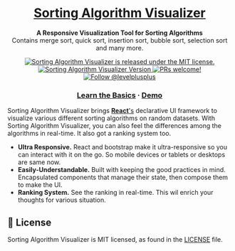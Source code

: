 <h1 align="center">
  <a href="https://tirtharajghosh.github.io/Sorting-Algorithm-Visualizer/">
    Sorting Algorithm Visualizer
  </a>
</h1>

<p align="center">
  <strong>A Responsive Visualization Tool for Sorting Algorithms</strong><br>
  Contains merge sort, quick sort, insertion sort, bubble sort, selection sort and many more.
</p>

<p align="center">
  <a href="https://github.com/tirtharajghosh/Sorting-Algorithm-Visualizer/blob/master/LICENSE">
    <img src="https://img.shields.io/badge/license-MIT-blue.svg" alt="Sorting Algorithm Visualizer is released under the MIT license." />
  </a>
  <a href="https://github.com/tirtharajghosh/Sorting-Algorithm-Visualizer/">
    <img src="https://img.shields.io/github/package-json/v/tirtharajghosh/Sorting-Algorithm-Visualizer" alt="Sorting Algorithm Visualizer Version" />
  </a>
  <a href="https://github.com/tirtharajghosh/Sorting-Algorithm-Visualizer/">
    <img src="https://img.shields.io/badge/PRs-welcome-brightgreen.svg" alt="PRs welcome!" />
  </a>
  <a href="https://twitter.com/intent/follow?screen_name=levelplusplus">
    <img src="https://img.shields.io/twitter/follow/reactnative.svg?label=Follow%20@levelplusplus" alt="Follow @levelplusplus" />
  </a>
</p>

<h3 align="center">
  <a href="https://www.geeksforgeeks.org/sorting-algorithms/">Learn the Basics</a>
  <span> · </span>
  <a href="https://tirtharajghosh.github.io/Sorting-Algorithm-Visualizer/">Demo</a>
</h3>

Sorting Algorithm Visualizer brings [**React**'s][r] declarative UI framework to visualize various different sorting algorithms on random datasets. With Sorting Algorithm Visualizer, you can also feel the differences among the algorithms in real-time. It also got a ranking system too.

- **Ultra Responsive.** React and bootstrap make it ultra-responsive so you can interact with it on the go. So mobile devices or tablets or desktops are same now.
- **Easily-Understandable.** Built with keeping the good practices in mind. Encapsulated components that manage their state, then compose them to make the UI.
- **Ranking System.** See the ranking in real-time. This wil enrich your thoughts for various situation.

[r]: https://reactjs.org/

## 📄 License

Sorting Algorithm Visualizer is MIT licensed, as found in the [LICENSE][l] file.

[l]: https://github.com/tirtharajghosh/Sorting-Algorithm-Visualizer/blob/master/LICENSE
